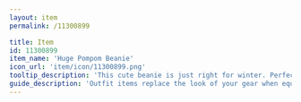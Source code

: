 ```yaml
---
layout: item
permalink: /11300899

title: Item
id: 11300899
item_name: 'Huge Pompom Beanie'
icon_url: 'item/icon/11300899.png'
tooltip_description: 'This cute beanie is just right for winter. Perfect for the pompom lovers out there. '
guide_description: 'Outfit items replace the look of your gear when equipped.'
---
```

